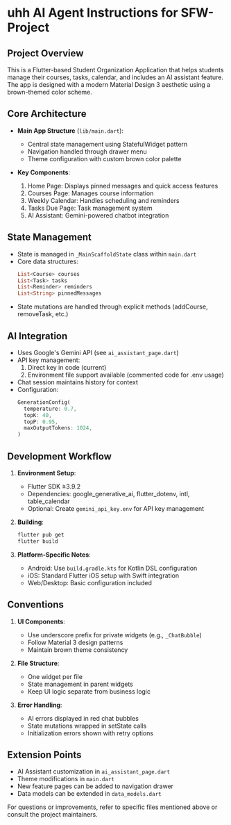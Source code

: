 # uhh AI Agent Instructions for SFW-Project

## Project Overview
This is a Flutter-based Student Organization Application that helps students manage their courses, tasks, calendar, and includes an AI assistant feature. The app is designed with a modern Material Design 3 aesthetic using a brown-themed color scheme.

## Core Architecture
- **Main App Structure** (`lib/main.dart`):
  - Central state management using StatefulWidget pattern
  - Navigation handled through drawer menu
  - Theme configuration with custom brown color palette

- **Key Components**:
  1. Home Page: Displays pinned messages and quick access features
  2. Courses Page: Manages course information
  3. Weekly Calendar: Handles scheduling and reminders
  4. Tasks Due Page: Task management system
  5. AI Assistant: Gemini-powered chatbot integration

## State Management
- State is managed in `_MainScaffoldState` class within `main.dart`
- Core data structures:
  ```dart
  List<Course> courses
  List<Task> tasks
  List<Reminder> reminders
  List<String> pinnedMessages
  ```
- State mutations are handled through explicit methods (addCourse, removeTask, etc.)

## AI Integration
- Uses Google's Gemini API (see `ai_assistant_page.dart`)
- API key management:
  1. Direct key in code (current)
  2. Environment file support available (commented code for .env usage)
- Chat session maintains history for context
- Configuration:
  ```dart
  GenerationConfig(
    temperature: 0.7,
    topK: 40,
    topP: 0.95,
    maxOutputTokens: 1024,
  )
  ```

## Development Workflow
1. **Environment Setup**:
   - Flutter SDK ≥3.9.2
   - Dependencies: google_generative_ai, flutter_dotenv, intl, table_calendar
   - Optional: Create `gemini_api_key.env` for API key management

2. **Building**:
   ```powershell
   flutter pub get
   flutter build
   ```

3. **Platform-Specific Notes**:
   - Android: Use `build.gradle.kts` for Kotlin DSL configuration
   - iOS: Standard Flutter iOS setup with Swift integration
   - Web/Desktop: Basic configuration included

## Conventions
1. **UI Components**:
   - Use underscore prefix for private widgets (e.g., `_ChatBubble`)
   - Follow Material 3 design patterns
   - Maintain brown theme consistency

2. **File Structure**:
   - One widget per file
   - State management in parent widgets
   - Keep UI logic separate from business logic

3. **Error Handling**:
   - AI errors displayed in red chat bubbles
   - State mutations wrapped in setState calls
   - Initialization errors shown with retry options

## Extension Points
- AI Assistant customization in `ai_assistant_page.dart`
- Theme modifications in `main.dart`
- New feature pages can be added to navigation drawer
- Data models can be extended in `data_models.dart`

For questions or improvements, refer to specific files mentioned above or consult the project maintainers.